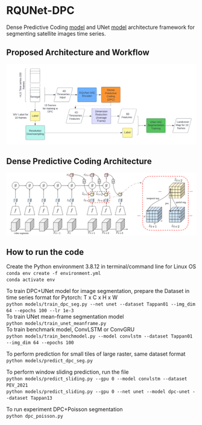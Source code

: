 # RQUNet-DPC
 
Dense Predictive Coding [model](https://github.com/TengdaHan/DPC) and UNet [model](https://github.com/jaxony/unet-pytorch) architecture framework for segmenting satellite images time series.<br>

## Proposed Architecture and Workflow
![Model Architecture](DPC_Flowchart.png) <br>

## Dense Predictive Coding Architecture
![Dense Predictive Coding](models/asset/arch.png) <br>

## How to run the code
Create the Python environment 3.8.12 in terminal/command line for Linux OS <br>
```conda env create -f environment.yml``` <br>
```conda activate env``` <br>

To train DPC+UNet model for image segmentation, prepare the Dataset in time series format for Pytorch: T x C x H x W <br>
```python models/train_dpc_seg.py --net unet --dataset Tappan01 --img_dim 64 --epochs 100 --lr 1e-3``` <br>
To train UNet mean-frame segmentation model <br>
```python models/train_unet_meanframe.py``` <br>
To train benchmark model, ConvLSTM or ConvGRU <br>
```python models/train_benchmodel.py --model convlstm --dataset Tappan01 --img_dim 64 --epochs 100```

To perform prediction for small tiles of large raster, same dataset format <br>
```python models/predict_dpc_seg.py```

To perform window sliding prediction, run the file <br>
```python models/predict_sliding.py --gpu 0 --model convlstm --dataset PEV_2021``` <br>
```python models/predict_sliding.py --gpu 0 --net unet --model dpc-unet --dataset Tappan13``` <br>

To run experiment DPC+Poisson segmentation <br>
```python dpc_poisson.py```





